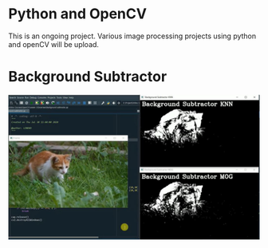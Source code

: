 # Python and OpenCV
 
This is an ongoing project. Various image processing projects using python and openCV will be upload.

# Background Subtractor
![Background Subtractor](images/background.JPG)
